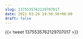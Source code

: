 ```yaml
---
slug: 1375535762129707017
date: 2021-03-26 19:50:56+00:00
draft: false
---
```


{{< tweet 1375535762129707017 >}}
